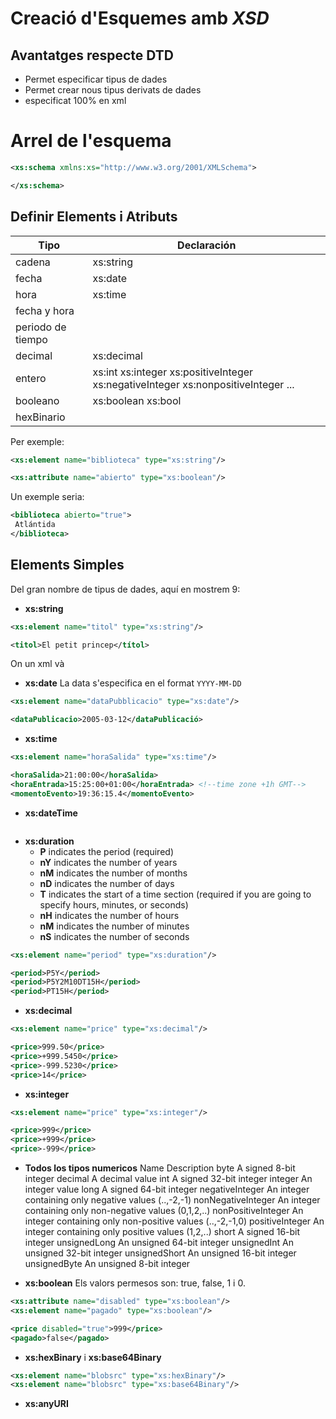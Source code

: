 # Creació d'Esquemes amb *XSD*

## Avantatges respecte DTD

* Permet especificar tipus de dades
* Permet crear nous tipus derivats de dades
* especificat 100% en xml

# Arrel de l'esquema

```xml
<xs:schema xmlns:xs="http://www.w3.org/2001/XMLSchema">

</xs:schema>
```


## Definir Elements i Atributs
| Tipo | Declaración |
|-|-|
| cadena | xs:string
| fecha | xs:date
| hora | xs:time
|fecha y hora |
| periodo de tiempo |
| decimal | xs:decimal
| entero | xs:int xs:integer xs:positiveInteger xs:negativeInteger xs:nonpositiveInteger ...
| booleano | xs:boolean xs:bool
| hexBinario |

Per exemple:
```xml
<xs:element name="biblioteca" type="xs:string"/>

<xs:attribute name="abierto" type="xs:boolean"/>
```
Un exemple seria:

```xml
<biblioteca abierto="true">
 Atlántida
</biblioteca>
```

## Elements Simples
Del gran nombre de tipus de dades, aquí en mostrem 9:


* **xs:string**
```xml
<xs:element name="titol" type="xs:string"/>

<titol>El petit princep</títol>
```
On un xml và
* **xs:date**
La data s'especifica en el format `YYYY-MM-DD`
```xml
<xs:element name="dataPubblicacio" type="xs:date"/>

<dataPublicacio>2005-03-12</dataPublicació>
```

* **xs:time**
```xml
<xs:element name="horaSalida" type="xs:time"/>

<horaSalida>21:00:00</horaSalida>
<horaEntrada>15:25:00+01:00</horaEntrada> <!--time zone +1h GMT-->
<momentoEvento>19:36:15.4</momentoEvento>
```
* **xs:dateTime**
```xml
```
* **xs:duration**
   * **P** indicates the period (required)
   * **nY** indicates the number of years
   * **nM** indicates the number of months
   * **nD** indicates the number of days
   * **T** indicates the start of a time section (required if you are going to specify hours, minutes, or seconds)
   * **nH** indicates the number of hours
   * **nM** indicates the number of minutes
   * **nS** indicates the number of seconds

```xml
<xs:element name="period" type="xs:duration"/>

<period>P5Y</period>
<period>P5Y2M10DT15H</period>
<period>PT15H</period>
```

* **xs:decimal**
```xml
<xs:element name="price" type="xs:decimal"/>

<price>999.50</price>
<price>+999.5450</price>
<price>-999.5230</price>
<price>14</price>
```
* **xs:integer**
```xml
<xs:element name="price" type="xs:integer"/>

<price>999</price>
<price>+999</price>
<price>-999</price>
```

* **Todos los tipos numericos**
Name	Description
byte	A signed 8-bit integer
decimal	A decimal value
int	A signed 32-bit integer
integer	An integer value
long	A signed 64-bit integer
negativeInteger	An integer containing only negative values (..,-2,-1)
nonNegativeInteger	An integer containing only non-negative values (0,1,2,..)
nonPositiveInteger	An integer containing only non-positive values (..,-2,-1,0)
positiveInteger	An integer containing only positive values (1,2,..)
short	A signed 16-bit integer
unsignedLong	An unsigned 64-bit integer
unsignedInt	An unsigned 32-bit integer
unsignedShort	An unsigned 16-bit integer
unsignedByte	An unsigned 8-bit integer

* **xs:boolean**
Els valors permesos son: true, false, 1 i 0.

```xml
<xs:attribute name="disabled" type="xs:boolean"/>
<xs:element name="pagado" type="xs:boolean"/>

<price disabled="true">999</price>
<pagado>false</pagado>
```

* **xs:hexBinary** i **xs:base64Binary**
```xml
<xs:element name="blobsrc" type="xs:hexBinary"/>
<xs:element name="blobsrc" type="xs:base64Binary"/>
```

* **xs:anyURI**
```xml
```